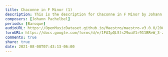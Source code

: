 ```yaml
---
title: Chaconne in F Minor (1)
description: This is the description for Chaconne in F Minor by Johann Pachelbel
composers: [Johann Pachelbel]
periods: [Baroque]
audioURL: https://OpenMusicDataset.github.io/Maestro/maestro-v3.0.0/2008/MIDI-Unprocessed_06_R2_2008_01-05_ORIG_MID--AUDIO_06_R2_2008_wav--1.midi
formURL: https://docs.google.com/forms/d/e/1FAIpQLSfs29waV1r911BReW_3-zt7uSFvavGu74ztM8q14CqTJm7xJA/viewform
comments: true
share: true
date: 2021-08-08T07:43:13-06:00
---
```

